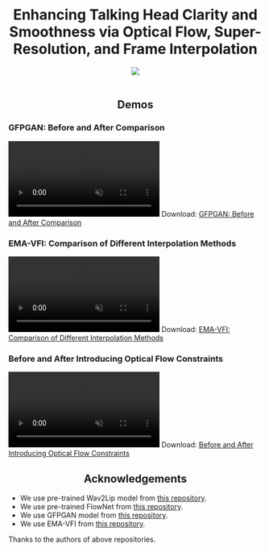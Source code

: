 <div align="center">
  <h1>Enhancing Talking Head Clarity and Smoothness via Optical Flow, Super-Resolution, and Frame Interpolation</h1>
</div>

<div align="center">
  <a href='https://xinming-shu.github.io/Talking-Head-FGE/' target="_blank"><img src='https://img.shields.io/badge/Project-TalkingHead_FGE-green'></a>
</div>
<br>


<div align="center">
  <h2>Demos</h2>
</div>

### GFPGAN: Before and After Comparison
<video controls loop src="https://raw.githubusercontent.com/Xinming-Shu/Talking-Head-FGE/main/videos/gfpgan_cmp.mp4" muted="false"></video>
Download: [GFPGAN: Before and After Comparison](https://github.com/Xinming-Shu/Talking-Head-FGE/raw/main/videos/gfpgan_cmp.mp4)

### EMA-VFI: Comparison of Different Interpolation Methods
<video controls loop src="https://raw.githubusercontent.com/Xinming-Shu/Talking-Head-FGE/main/videos/wav2lip_compare_vfi.mp4" muted="false"></video>
Download: [EMA-VFI: Comparison of Different Interpolation Methods](https://github.com/Xinming-Shu/Talking-Head-FGE/raw/main/videos/wav2lip_compare_vfi.mp4)

### Before and After Introducing Optical Flow Constraints
<video controls loop src="https://raw.githubusercontent.com/Xinming-Shu/Talking-Head-FGE/main/videos/Obama_ft_sr.mp4" muted="false"></video>
Download: [Before and After Introducing Optical Flow Constraints](https://github.com/Xinming-Shu/Talking-Head-FGE/raw/main/videos/Obama_ft_sr.mp4)
<br>


<div align="center">
  <h2>Acknowledgements</h2>
</div>

- We use pre-trained Wav2Lip model from [this repository](https://github.com/Rudrabha/Wav2Lip/tree/master/evaluation).
- We use pre-trained FlowNet from [this repository](https://github.com/NVIDIA/flownet2-pytorch).
- We use GFPGAN model from [this repository](https://github.com/TencentARC/GFPGAN).
- We use EMA-VFI from [this repository](https://github.com/MCG-NJU/EMA-VFI).

Thanks to the authors of above repositories.
